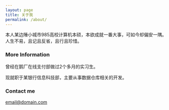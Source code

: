 ```yaml
---
layout: page
title: 关于我
permalink: /about/
---
```


本人某边陲小城市985高校计算机本硕，本欲成就一番大事，可如今却偏安一隅。人生不易，且记且反省，且行且珍惜。

### More Information

曾经在鹅厂在线支付部做过2个多月的实习生。

现就职于某银行信息科技部，主要从事数据仓库相关的开发。

### Contact me

[email@domain.com](mailto:sunpy1106@qq.com)
